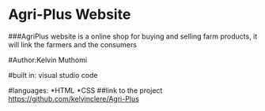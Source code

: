 # Agri-Plus Website
###AgriPlus website is a online shop for buying and selling farm products, it will link the farmers and the consumers

#Author:Kelvin Muthomi

#built in:
visual studio code

#languages:
*HTML
*CSS
##link to the project https://github.com/kelvinclere/Agri-Plus
